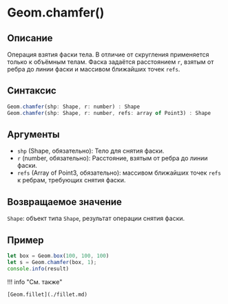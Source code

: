 # Geom.chamfer()

## Описание
Операция взятия фаски тела. В отличие от скругления применяется только к объёмным телам.
Фаска задаётся расстоянием `r`, взятым от ребра до линии фаски и массивом ближайших точек `refs`.

## Синтаксис
```javascript
Geom.chamfer(shp: Shape, r: number) : Shape
Geom.chamfer(shp: Shape, r: number, refs: array of Point3) : Shape
```

## Аргументы
- `shp` (Shape, обязательно): Тело для снятия фаски.
- `r` (number, обязательно):  Расстояние, взятым от ребра до линии фаски.
- `refs` (Array of Point3, обязательно): масcивом ближайших точек `refs` к ребрам, требующих снятия фаски.

## Возвращаемое значение
`Shape`: объект типа `Shape`, результат операции снятия фаски.

## Пример
```javascript linenums="1"
let box = Geom.box(100, 100, 100)
let s = Geom.chamfer(box, 1);
console.info(result)
```

!!! info "См. также"

    [Geom.fillet](./fillet.md)

